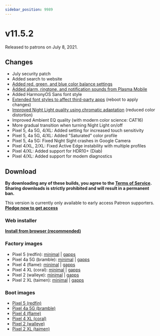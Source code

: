 ```yaml
---
sidebar_position: 9989
---
```


# v11.5.2

Released to patrons on July 8, 2021.

## Changes

- July security patch
- Added search to website
- [Added red, green, and blue color balance settings](../discover/screenshots.mdx#customization)
- [Added alarm, ringtone, and notification sounds from Plasma Mobile](../discover/screenshots.mdx#sounds)
- Added HarmonyOS Sans font style
- [Extended font styles to affect third-party apps](../discover/screenshots.mdx#customization) (reboot to apply changes)
- [Improved Night Light quality using chromatic adaptation](../discover/screenshots.mdx#night-light-improvements) (reduced color distortion)
- Improved Ambient EQ quality (with modern color science: CAT16)
- More gradual transition when turning Night Light on/off
- Pixel 5, 4a 5G, 4/XL: Added setting for increased touch sensitivity
- Pixel 5, 4a 5G, 4/XL: Added "Saturated" color profile
- Pixel 5, 4a 5G: Fixed Night Sight crashes in Google Camera
- Pixel 4/XL, 2/XL: Fixed Active Edge instability with multiple profiles
- Pixel 4/XL: Added support for HDR10+ (Diab)
- Pixel 4/XL: Added support for modem diagnostics

## Download

**By downloading any of these builds, you agree to the [Terms of Service](https://kdrag0n.dev/terms-of-service). Sharing downloads is strictly prohibited and will result in a permanent ban.**

This version is currently only available to early access Patreon supporters. [**Pledge now to get access**](https://patreon.com/kdrag0n)

### Web installer

**[Install from browser (recommended)](https://patreon.kdrag0n.dev/protonaosp-install/)**

### Factory images

- Pixel 5 (redfin): [minimal](https://patreon.kdrag0n.dev/exclusive/proton-aosp_redfin-factory_11.5.2-test1.zip) | [gapps](https://patreon.kdrag0n.dev/exclusive/proton-aosp_redfin-factory_11.5.2-test1-gapps.zip)
- Pixel 4a 5G (bramble): [minimal](https://patreon.kdrag0n.dev/exclusive/proton-aosp_bramble-factory_11.5.2-test1.zip) | [gapps](https://patreon.kdrag0n.dev/exclusive/proton-aosp_bramble-factory_11.5.2-test1-gapps.zip)
- Pixel 4 (flame): [minimal](https://patreon.kdrag0n.dev/exclusive/proton-aosp_flame-factory_11.5.2-test1.zip) | [gapps](https://patreon.kdrag0n.dev/exclusive/proton-aosp_flame-factory_11.5.2-test1-gapps.zip)
- Pixel 4 XL (coral): [minimal](https://patreon.kdrag0n.dev/exclusive/proton-aosp_coral-factory_11.5.2-test1.zip) | [gapps](https://patreon.kdrag0n.dev/exclusive/proton-aosp_coral-factory_11.5.2-test1-gapps.zip)
- Pixel 2 (walleye): [minimal](https://patreon.kdrag0n.dev/exclusive/proton-aosp_walleye-factory_11.5.2-test1.zip) | [gapps](https://patreon.kdrag0n.dev/exclusive/proton-aosp_walleye-factory_11.5.2-test1-gapps.zip)
- Pixel 2 XL (taimen): [minimal](https://patreon.kdrag0n.dev/exclusive/proton-aosp_taimen-factory_11.5.2-test1.zip) | [gapps](https://patreon.kdrag0n.dev/exclusive/proton-aosp_taimen-factory_11.5.2-test1-gapps.zip)

### Boot images

- [Pixel 5 (redfin)](https://patreon.kdrag0n.dev/protonaosp-boot/proton-aosp_redfin-factory_11.5.2-test1_boot.img)
- [Pixel 4a 5G (bramble)](https://patreon.kdrag0n.dev/protonaosp-boot/proton-aosp_bramble-factory_11.5.2-test1_boot.img)
- [Pixel 4 (flame)](https://patreon.kdrag0n.dev/protonaosp-boot/proton-aosp_flame-factory_11.5.2-test1_boot.img)
- [Pixel 4 XL (coral)](https://patreon.kdrag0n.dev/protonaosp-boot/proton-aosp_coral-factory_11.5.2-test1_boot.img)
- [Pixel 2 (walleye)](https://patreon.kdrag0n.dev/protonaosp-boot/proton-aosp_walleye-factory_11.5.2-test1_boot.img)
- [Pixel 2 XL (taimen)](https://patreon.kdrag0n.dev/protonaosp-boot/proton-aosp_taimen-factory_11.5.2-test1_boot.img)
